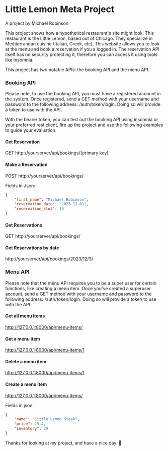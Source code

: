 # Little Lemon Meta Project

A project by Michael Robinson

This project shows how a hypothetical restaurant's site might look. This restaurant is the Little Lemon, based out of Chicago. They specialize in Mediterranean cuisine (Italian, Greek, etc). This website allows you to look at the menu and book a reservation if you a logged in. The reservation API itself has no security protecting it, therefore you can access it using tools like insomnia. 

This project has two notable APIs: the booking API and the menu API. 

### Booking API

Please note, to use the booking API, you must have a registered account in the system. Once registered, send a GET method with your username and password to the following address: /auth/token/login. Doing so will provide a token to use with the API. 

With the bearer token, you can test out the booking API using insomnia or your preferred rest client, fire up the project and use the following examples to guide your evaluation.

#### Get Reservation

GET http://yourserver/api/bookings/{primary key}

#### Make a Reservation

POST http://yourserver/api/bookings/

Fields in Json:

```json
{
	"first_name": "Michael Robinson",
	"reservation_date": "2023-12-01",
	"reservation_slot": 10
}
```

#### Get Reservations

GET http://yourserver/api/bookings/

#### Get Reservations by date

http://yourserver/api/bookings/2023/12/3/

### Menu API

Please note that the menu API requires you to be a super user for certain functions, like creating a menu item. Once you've created a superuser account, send a GET method with your username and password to the following address: /auth/token/login. Doing so will provide a token to use with the API.

#### Get all menu items

http://127.0.0.1:8000/api/menu-items/

#### Get a menu item

http://127.0.0.1:8000/api/menu-items/1

#### Delete a menu item

http://127.0.0.1:8000/api/menu-items/1

#### Create a menu item

http://127.0.0.1:8000/api/menu-items/

Fields in json:

```json
{
	"name": "Little Lemon Steak",
	"price": 25.4,
	"inventory": 20
}


```

Thanks for looking at my project, and have a nice day. 🤗

